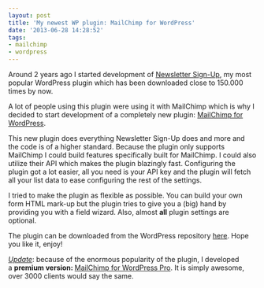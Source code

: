 ```yaml
---
layout: post
title: 'My newest WP plugin: MailChimp for WordPress'
date: '2013-06-28 14:28:52'
tags:
- mailchimp
- wordpress
---
```


Around 2 years ago I started development of <a href="http://wordpress.org/plugins/newsletter-sign-up/">Newsletter Sign-Up</a>, my most popular WordPress plugin which has been downloaded close to 150.000 times by now. 

A lot of people using this plugin were using it with MailChimp which is why I decided to start development of a completely new plugin: <a title="MailChimp plugin for WordPress" href="https://mc4wp.com/">MailChimp for WordPress</a>.

This new plugin does everything Newsletter Sign-Up does and more and the code is of a higher standard. Because the plugin only supports MailChimp I could build features specifically built for MailChimp. I could also utilize their API which makes the plugin blazingly fast. Configuring the plugin got a lot easier, all you need is your API key and the plugin will fetch all your list data to ease configuring the rest of the settings.

I tried to make the plugin as flexible as possible. You can build your own form HTML mark-up but the plugin tries to give you a (big) hand by providing you with a field wizard. Also, almost <strong>all</strong> plugin settings are optional.

The plugin can be downloaded from the WordPress repository <a href="http://wordpress.org/plugins/mailchimp-for-wp/">here</a>. Hope you like it, enjoy!

<span style="text-decoration: underline;"><em>Update</em></span>: because of the enormous popularity of the plugin, I developed a <strong>premium version: </strong><a href="https://mc4wp.com/">MailChimp for WordPress Pro</a>. It is simply awesome, over 3000 clients would say the same.